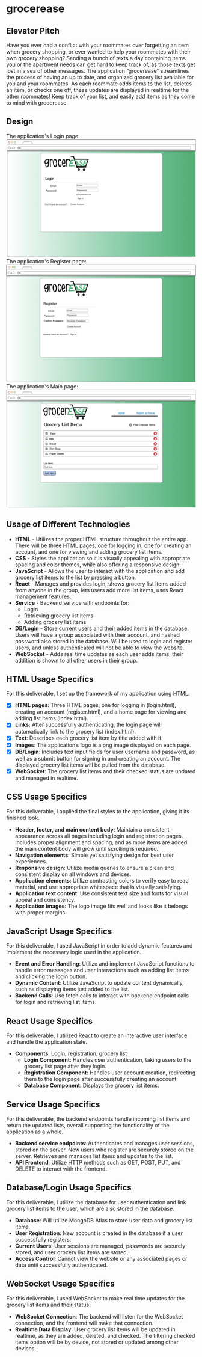 # grocerease

## Elevator Pitch

Have you ever had a conflict with your roommates over forgetting an item when grocery shopping, or ever wanted to help your roommates with their own grocery shopping? Sending a bunch of texts a day containing items you or the apartment needs can get hard to keep track of, as those texts get lost in a sea of other messages. The application “grocerease” streamlines the process of having an up to date, and organized grocery list available for you and your roommates. As each roommate adds items to the list, deletes an item, or checks one off, these updates are displayed in realtime for the other roommates! Keep track of your list, and easily add items as they come to mind with grocerease.


## Design

The application's Login page:
![LoginPage](Pics/grocereaseLoginPageSS.png)
The application's Register page:
![RegisterPage](Pics/grocereaseRegisterPageSS.png)
The application's Main page:
![ApplicationMainPage](Pics/grocereaseMainPageSS.png)


## Usage of Different Technologies

- **HTML** - Utilizes the proper HTML structure throughout the entire app. There will be three HTML pages, one for logging in, one for creating an account, and one for viewing and adding grocery list items.
- **CSS** - Styles the application so it is visually appealing with appropriate spacing and color themes, while also offering a responsive design.
- **JavaScript** - Allows the user to interact with the application and add grocery list items to the list by pressing a button.
- **React** - Manages and provides login, shows grocery list items added from anyone in the group, lets users add more list items, uses React management features.
- **Service** - Backend service with endpoints for:
    - Login
    - Retrieving grocery list items
    - Adding grocery list items
- **DB/Login** - Store current users and their added items in the database. Users will have a group associated with their account, and hashed password also stored in the database. Will be used to login and register users, and unless authenticated will not be able to view the website.
- **WebSocket** - Adds real time updates as each user adds items, their addition is shown to all other users in their group.


## HTML Usage Specifics

For this deliverable, I set up the framework of my application using HTML.

- [x] **HTML pages**: Three HTML pages, one for logging in (login.html), creating an account (register.html), and a home page for viewing and adding list items (index.html).
- [x] **Links**: After successfully authenticating, the login page will automatically link to the grocery list (index.html).
- [x] **Text**: Describes each grocery list item by title added with it.
- [x] **Images**: The application’s logo is a png image displayed on each page.
- [x] **DB/Login**: Includes text input fields for user username and password, as well as a submit button for signing in and creating an account. The displayed grocery list items will be pulled from the database.
- [x] **WebSocket**: The grocery list items and their checked status are updated and managed in realtime.

## CSS Usage Specifics

For this deliverable, I applied the final styles to the application, giving it its finished look.

- **Header, footer, and main content body**: Maintain a consistent appearance across all pages including login and registration pages. Includes proper alignment and spacing, and as more items are added the main content body will grow until scrolling is required.
- **Navigation elements**: Simple yet satisfying design for best user experiences.
- **Responsive design**: Utilize media queries to ensure a clean and consistent display on all windows and devices.
- **Application elements**: Utilize contrasting colors to verify easy to read material, and use appropriate whitespace that is visually satisfying.
- **Application text content**: Use consistent text size and fonts for visual appeal and consistency.
- **Application images**: The logo image fits well and looks like it belongs with proper margins.

## JavaScript Usage Specifics

For this deliverable, I used JavaScript in order to add dynamic features and implement the necessary logic used in the application.

- **Event and Error Handling**: Utilize and implement JavaScript functions to handle error messages and user interactions such as adding list items and clicking the login button.
- **Dynamic Content**: Utilize JavaScript to update content dynamically, such as displaying items just added to the list.
- **Backend Calls**: Use fetch calls to interact with backend endpoint calls for login and retrieving list items.

## React Usage Specifics

For this deliverable, I utilized React to create an interactive user interface and handle the application state.

- **Components**: Login, registration, grocery list
    - **Login Component**: Handles user authentication, taking users to the grocery list page after they login.
    - **Registration Component**: Handles user account creation, redirecting them to the login page after successfully creating an account.
    - **Database Component**: Displays the grocery list items.

## Service Usage Specifics

For this deliverable, the backend endpoints handle incoming list items and return the updated lists, overall supporting the functionality of the application as a whole.

- **Backend service endpoints**: Authenticates and manages user sessions, stored on the server. New users who register are securely stored on the server. Retrieves and manages list items and updates to the list.
- **API Frontend**: Utilize HTTP methods such as GET, POST, PUT, and DELETE to interact with the frontend.

## Database/Login Usage Specifics

For this deliverable, I utilize the database for user authentication and link grocery list items to the user, which are also stored in the database.

- **Database**: Will utilize MongoDB Atlas to store user data and grocery list items.
- **User Registration**: New account is created in the database if a user successfully registers.
- **Current Users**: User sessions are managed, passwords are securely stored, and user grocery list items are stored.
- **Access Control**: Cannot view the website or any associated pages or data until successfully authenticated.

## WebSocket Usage Specifics

For this deliverable, I used WebSocket to make real time updates for the grocery list items and their status.

- **WebSocket Connection**: The backend will listen for the WebSocket connection, and the frontend will make that connection.
- **Realtime Data Display**: User grocery list items will be updated in realtime, as they are added, deleted, and checked. The filtering checked items option will be by device, not stored or updated among other devices.